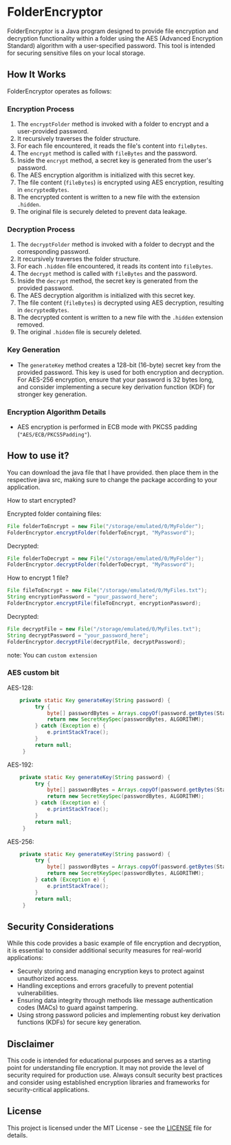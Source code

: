 # FolderEncryptor

FolderEncryptor is a Java program designed to provide file encryption and decryption functionality within a folder using the AES (Advanced Encryption Standard) algorithm with a user-specified password. This tool is intended for securing sensitive files on your local storage.

## How It Works

FolderEncryptor operates as follows:

### Encryption Process

1. The `encryptFolder` method is invoked with a folder to encrypt and a user-provided password.
2. It recursively traverses the folder structure.
3. For each file encountered, it reads the file's content into `fileBytes`.
4. The `encrypt` method is called with `fileBytes` and the password.
5. Inside the `encrypt` method, a secret key is generated from the user's password.
6. The AES encryption algorithm is initialized with this secret key.
7. The file content (`fileBytes`) is encrypted using AES encryption, resulting in `encryptedBytes`.
8. The encrypted content is written to a new file with the extension `.hidden`.
9. The original file is securely deleted to prevent data leakage.

### Decryption Process

1. The `decryptFolder` method is invoked with a folder to decrypt and the corresponding password.
2. It recursively traverses the folder structure.
3. For each `.hidden` file encountered, it reads its content into `fileBytes`.
4. The `decrypt` method is called with `fileBytes` and the password.
5. Inside the `decrypt` method, the secret key is generated from the provided password.
6. The AES decryption algorithm is initialized with this secret key.
7. The file content (`fileBytes`) is decrypted using AES decryption, resulting in `decryptedBytes`.
8. The decrypted content is written to a new file with the `.hidden` extension removed.
9. The original `.hidden` file is securely deleted.

### Key Generation

- The `generateKey` method creates a 128-bit (16-byte) secret key from the provided password. This key is used for both encryption and decryption. For AES-256 encryption, ensure that your password is 32 bytes long, and consider implementing a secure key derivation function (KDF) for stronger key generation.

### Encryption Algorithm Details

- AES encryption is performed in ECB mode with PKCS5 padding (`"AES/ECB/PKCS5Padding"`).

## How to use it?

You can download the java file that I have provided. then place them in the respective java src, making sure to change the package according to your application.

How to start encrypted?

Encrypted folder containing files:
```java
File folderToEncrypt = new File("/storage/emulated/0/MyFolder");
FolderEncryptor.encryptFolder(folderToEncrypt, "MyPassword");
```
Decrypted:
```java
File folderToDecrypt = new File("/storage/emulated/0/MyFolder");
FolderEncryptor.decryptFolder(folderToDecrypt, "MyPassword");
```

How to encrypt 1 file?
```java
File fileToEncrypt = new File("/storage/emulated/0/MyFiles.txt");
String encryptionPassword = "your_password_here";
FolderEncryptor.encryptFile(fileToEncrypt, encryptionPassword);
```
Decrypted:
```java
File decryptFile = new File("/storage/emulated/0/MyFiles.txt");
String decryptPassword = "your_password_here";
FolderEncryptor.decryptFile(decryptFile, decryptPassword);
```

note: You can `custom extension`

### AES custom bit

AES-128:
```java
    private static Key generateKey(String password) { 
         try { 
             byte[] passwordBytes = Arrays.copyOf(password.getBytes(StandardCharsets.UTF_8), 16); 
             return new SecretKeySpec(passwordBytes, ALGORITHM); 
         } catch (Exception e) { 
             e.printStackTrace(); 
         } 
         return null; 
     }
```

AES-192:
```java
    private static Key generateKey(String password) { 
         try { 
             byte[] passwordBytes = Arrays.copyOf(password.getBytes(StandardCharsets.UTF_8), 24); 
             return new SecretKeySpec(passwordBytes, ALGORITHM); 
         } catch (Exception e) { 
             e.printStackTrace(); 
         } 
         return null; 
     }
```

AES-256:
```java
    private static Key generateKey(String password) { 
         try { 
             byte[] passwordBytes = Arrays.copyOf(password.getBytes(StandardCharsets.UTF_8), 32); 
             return new SecretKeySpec(passwordBytes, ALGORITHM); 
         } catch (Exception e) { 
             e.printStackTrace(); 
         } 
         return null; 
     }
```

## Security Considerations

While this code provides a basic example of file encryption and decryption, it is essential to consider additional security measures for real-world applications:

- Securely storing and managing encryption keys to protect against unauthorized access.
- Handling exceptions and errors gracefully to prevent potential vulnerabilities.
- Ensuring data integrity through methods like message authentication codes (MACs) to guard against tampering.
- Using strong password policies and implementing robust key derivation functions (KDFs) for secure key generation.

## Disclaimer

This code is intended for educational purposes and serves as a starting point for understanding file encryption. It may not provide the level of security required for production use. Always consult security best practices and consider using established encryption libraries and frameworks for security-critical applications.

## License

This project is licensed under the MIT License - see the [LICENSE](LICENSE) file for details.
